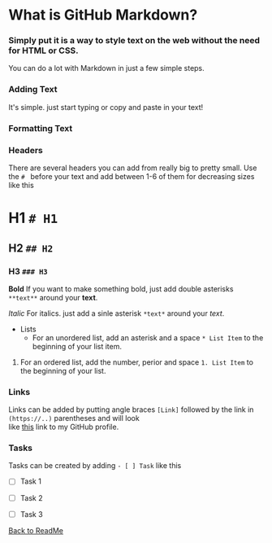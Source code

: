# What is GitHub Markdown?
### Simply put it is a way to style text on the web without the need for HTML or CSS.

You can do a lot with Markdown in just a few simple steps.

### Adding Text
It's simple. just start typing or copy and paste in your text!

### Formatting Text

### Headers 
There are several headers you can add from really big to pretty small. Use the `# ` before your text and add between 1-6 of them for decreasing sizes like this 
# H1 `# H1`
## H2 `## H2`
### H3 `### H3`

**Bold**
If you want to make something bold, just add double asterisks `**text**` around your **text**.

*Italic*
For italics. just add a sinle asterisk `*text*` around your *text*.

* Lists
  * For an unordered list, add an asterisk and a space `* List Item` to the beginning of your list item.
  
1. For an ordered list, add the number, perior and space `1. List Item` to the beginning of your list.  

### Links
Links can be added by putting angle braces `[Link]` followed by the link in `(https://..)` parentheses and will look  
like [this](https://github.com/daneng1) link to my GitHub profile.

### Tasks
Tasks can be created by adding `- [ ] Task` like this
- [ ] Task 1
- [ ] Task 2
- [ ] Task 3


[Back to ReadMe](readme.md)
